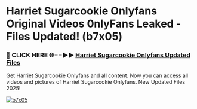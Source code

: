 # Harriet Sugarcookie Onlyfans Original Videos 0nlyFans Leaked - Files Updated! (b7x05)

<h3>🔴 CLICK HERE 🌐==►► <a href="https://tinyurl.com/2wckxsce" rel="nofollow">Harriet Sugarcookie Onlyfans Updated Files</a></h3>

Get Harriet Sugarcookie Onlyfans and all content. Now you can access all videos and pictures of Harriet Sugarcookie Onlyfans. New Updated Files 2025!

[![b7x05](https://i.imgur.com/AFduVYN.gif)](https://tinyurl.com/2wckxsce)
